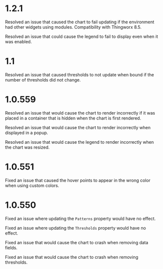 # 1.2.1

Resolved an issue that caused the chart to fail updating if the environment had other widgets using modules. Compatibility with Thingworx 8.5.

Resolved an issue that could cause the legend to fail to display even when it was enabled.

# 1.1

Resolved an issue that caused thresholds to not update when bound if the number of thresholds did not change.

# 1.0.559

Resolved an issue that would cause the chart to render incorrectly if it was placed in a container that is hidden when the chart is first rendered.

Resolved an issue that would cause the chart to render incorrectly when displayed in a popup.

Resolved an issue that would cause the legend to render incorrectly when the chart was resized.

# 1.0.551

Fixed an issue that caused the hover points to appear in the wrong color when using custom colors.

# 1.0.550

Fixed an issue where updating the `Patterns` property would have no effect.

Fixed an issue where updating the `Thresholds` property would have no effect.

Fixed an issue that would cause the chart to crash when removing data fields.

Fixed an issue that would cause the chart to crash when removing thresholds.